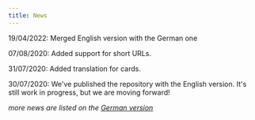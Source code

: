 ```yaml
---
title: News
---
```


19/04/2022: Merged English version with the German one

07/08/2020: Added support for short URLs.

31/07/2020: Added translation for cards.

30/07/2020: We've published the repository with the English version. It's still work in progress, but we are moving forward!

<i>more news are listed on the [German version](../#news)</i>